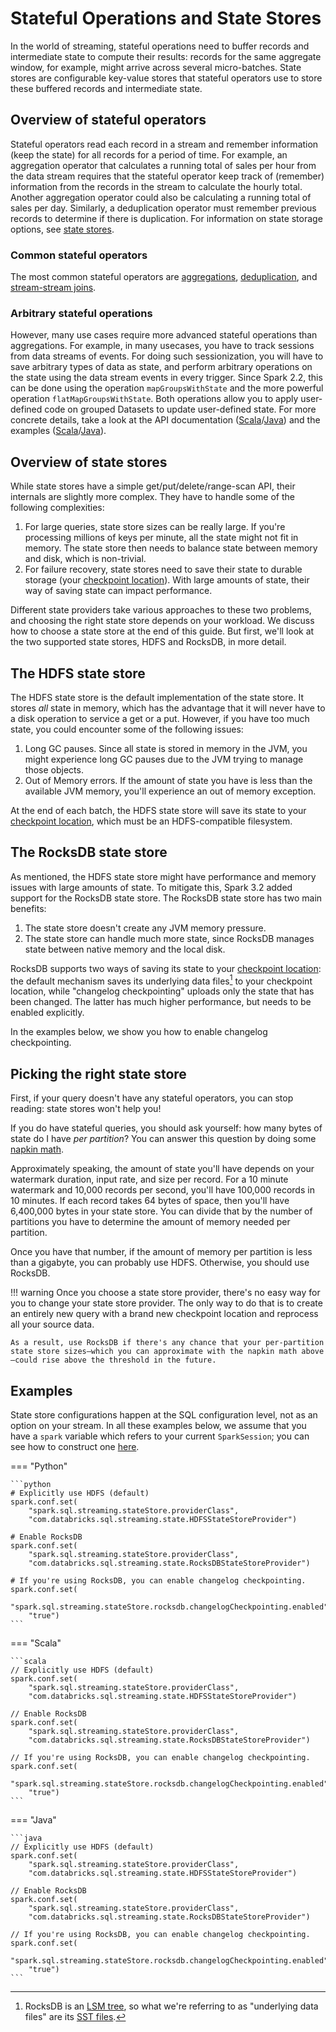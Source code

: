 <!-- 

spark structured streaming hdfs
spark structured streaming initalize state
spark structured streaming rocksdb
spark structured streaming state
spark structured streaming state store
[DUP] spark structured streaming garbage collection

-->

# Stateful Operations and State Stores

In the world of streaming, stateful operations need to buffer records and intermediate state to compute their results: records for the same aggregate window, for example, might arrive across several micro-batches. State stores are configurable key-value stores that stateful operators use to store these buffered records and intermediate state.

## Overview of stateful operators

Stateful operators read each record in a stream and remember information (keep the state) for all records for a period of time. For example, an aggregation operator that calculates a running total of sales per hour from the data stream requires that the stateful operator keep track of (remember) information from the records in the stream to calculate the hourly total. Another aggregation operator could also be calculating a running total of sales per day. Similarly, a deduplication operator must remember previous records to determine if there is duplication. For information on state storage options, see [state stores](../stream_options/state_stores.md).

### Common stateful operators

The most common stateful operators are [aggregations](../stateful/aggregation.md), [deduplication](../stateful/deduplication.md), and [stream-stream joins]().

### Arbitrary stateful operations

However, many use cases require more advanced stateful operations than aggregations. For example, in many usecases, you have to track sessions from data streams of events. For doing such sessionization, you will have to save arbitrary types of data as state, and perform arbitrary operations on the state using the data stream events in every trigger. Since Spark 2.2, this can be done using the operation `mapGroupsWithState` and the more powerful operation `flatMapGroupsWithState`. Both operations allow you to apply user-defined code on grouped Datasets to update user-defined state. For more concrete details, take a look at the API documentation ([Scala](https://spark.apache.org/docs/latest/api/scala/org/apache/spark/sql/streaming/GroupState.html)/[Java](https://spark.apache.org/docs/latest/api/java/org/apache/spark/sql/streaming/GroupState.html)) and the examples ([Scala](https://github.com/apache/spark/blob/v3.5.1/examples/src/main/scala/org/apache/spark/examples/sql/streaming/StructuredComplexSessionization.scala)/[Java](https://github.com/apache/spark/blob/v3.5.1/examples/src/main/java/org/apache/spark/examples/sql/streaming/JavaStructuredComplexSessionization.java)).

## Overview of state stores

While state stores have a simple get/put/delete/range-scan API, their internals are slightly more complex. They have to handle some of the following complexities:

1. For large queries, state store sizes can be really large. If you're processing millions of keys per minute, all the state might not fit in memory. The state store then needs to balance state between memory and disk, which is non-trivial.
2. For failure recovery, state stores need to save their state to durable storage (your [checkpoint location]()). With large amounts of state, their way of saving state can impact performance.

Different state providers take various approaches to these two problems, and choosing the right state store depends on your workload. We discuss how to choose a state store at the end of this guide. But first, we'll look at the two supported state stores, HDFS and RocksDB, in more detail.

## The HDFS state store

The HDFS state store is the default implementation of the state store. It stores _all_ state in memory, which has the advantage that it will never have to a disk operation to service a get or a put. However, if you have too much state, you could encounter some of the following issues:

1. Long GC pauses. Since all state is stored in memory in the JVM, you might experience long GC pauses due to the JVM trying to manage those objects.
2. Out of Memory errors. If the amount of state you have is less than the available JVM memory, you'll experience an out of memory exception.

At the end of each batch, the HDFS state store will save its state to your [checkpoint location](), which must be an HDFS-compatible filesystem.

## The RocksDB state store

As mentioned, the HDFS state store might have performance and memory issues with large amounts of state. To mitigate this, Spark 3.2 added support for the RocksDB state store. The RocksDB state store has two main benefits:

1. The state store doesn't create any JVM memory pressure.
2. The state store can handle much more state, since RocksDB manages state between native memory and the local disk.

RocksDB supports two ways of saving its state to your [checkpoint location](): the default mechanism saves its underlying data files[^1] to your checkpoint location, while "changelog checkpointing" uploads only the state that has been changed. The latter has much higher performance, but needs to be enabled explicitly.

In the examples below, we show you how to enable changelog checkpointing.

[^1]:
    RocksDB is an [LSM tree](https://en.wikipedia.org/wiki/Log-structured_merge-tree), so what we're referring to as "underlying data files" are its [SST files](https://github.com/facebook/rocksdb/wiki/A-Tutorial-of-RocksDB-SST-formats).

## Picking the right state store

First, if your query doesn't have any stateful operators, you can stop reading: state stores won't help you!

If you do have stateful queries, you should ask yourself: how many bytes of state do I have _per partition_? You can answer this question by doing some [napkin math](https://en.wiktionary.org/wiki/napkin_math).

Approximately speaking, the amount of state you'll have depends on your watermark duration, input rate, and size per record. For a 10 minute watermark and 10,000 records per second, you'll have 100,000 records in 10 minutes. If each record takes 64 bytes of space, then you'll have 6,400,000 bytes in your state store. You can divide that by the number of partitions you have to determine the amount of memory needed per partition.

Once you have that number, if the amount of memory per partition is less than a gigabyte, you can probably use HDFS. Otherwise, you should use RocksDB.

!!! warning
    Once you choose a state store provider, there's no easy way for you to change your state store provider. The only way to do that is to create an entirely new query with a brand new checkpoint location and reprocess all your source data.
    
    As a result, use RocksDB if there's any chance that your per-partition state store sizes—which you can approximate with the napkin math above—could rise above the threshold in the future.


## Examples

<!-- TODO(neil): Can you figure out why this is? -->
State store configurations happen at the SQL configuration level, not as an option on your stream. In all these examples below, we assume that you have a `spark` variable which refers to your current `SparkSession`; you can see how to construct one [here]().

=== "Python"

    ```python
    # Explicitly use HDFS (default)
    spark.conf.set(
        "spark.sql.streaming.stateStore.providerClass",
        "com.databricks.sql.streaming.state.HDFSStateStoreProvider")

    # Enable RocksDB
    spark.conf.set(
        "spark.sql.streaming.stateStore.providerClass",
        "com.databricks.sql.streaming.state.RocksDBStateStoreProvider")

    # If you're using RocksDB, you can enable changelog checkpointing.
    spark.conf.set(
        "spark.sql.streaming.stateStore.rocksdb.changelogCheckpointing.enabled", 
        "true")
    ```

=== "Scala"

    ```scala
    // Explicitly use HDFS (default)
    spark.conf.set(
        "spark.sql.streaming.stateStore.providerClass",
        "com.databricks.sql.streaming.state.HDFSStateStoreProvider")

    // Enable RocksDB
    spark.conf.set(
        "spark.sql.streaming.stateStore.providerClass",
        "com.databricks.sql.streaming.state.RocksDBStateStoreProvider")

    // If you're using RocksDB, you can enable changelog checkpointing.
    spark.conf.set(
        "spark.sql.streaming.stateStore.rocksdb.changelogCheckpointing.enabled", 
        "true")
    ```

=== "Java"

    ```java
    // Explicitly use HDFS (default)
    spark.conf.set(
        "spark.sql.streaming.stateStore.providerClass",
        "com.databricks.sql.streaming.state.HDFSStateStoreProvider")

    // Enable RocksDB
    spark.conf.set(
        "spark.sql.streaming.stateStore.providerClass",
        "com.databricks.sql.streaming.state.RocksDBStateStoreProvider")
    
    // If you're using RocksDB, you can enable changelog checkpointing.
    spark.conf.set(
        "spark.sql.streaming.stateStore.rocksdb.changelogCheckpointing.enabled", 
        "true")
    ```




